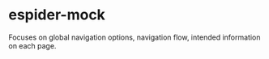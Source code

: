 # espider-mock

Focuses on global navigation options, navigation flow, intended information on each page.
